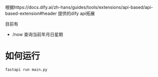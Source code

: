 根据https://docs.dify.ai/zh-hans/guides/tools/extensions/api-based/api-based-extension#header
提供的dify api拓展

目前有
- /now 查询当前年月日星期


# 如何运行

```
fastapi run main.py
```